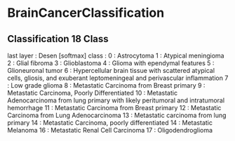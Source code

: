 # BrainCancerClassification

## Classification 18 Class

last layer : Desen [softmax]
class : 
  0  : Astrocytoma
  1  : Atypical meningioma
  2  : Glial fibroma
  3  : Glioblastoma
  4  : Glioma with ependymal features
  5  : Glioneuronal tumor
  6  : Hypercellular brain tissue with scattered atypical cells, gliosis, and exuberant leptomeningeal and perivascular inflammation
  7  : Low grade glioma
  8  : Metastatic Carcinoma from Breast primary
  9  : Metastatic Carcinoma, Poorly Differentiated
  10 : Metastatic Adenocarcinoma from lung primary with likely peritumoral and intratumoral hemorrhage
  11 : Metastatic Carcinoma from Breast primary
  12 : Metastatic Carcinoma from Lung Adenocarcinoma
  13 : Metastatic carcinoma from lung primary
  14 : Metastatic Carcinoma, poorly differentiated
  14 : Metastatic Melanoma
  16 : Metastatic Renal Cell Carcinoma
  17 : Oligodendroglioma

